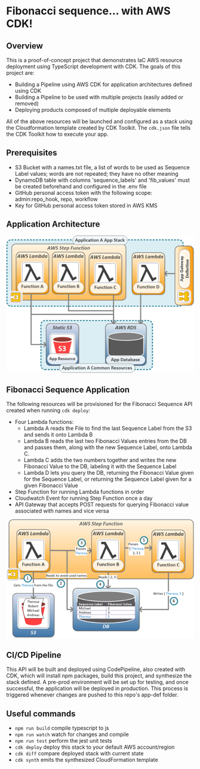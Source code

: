 # Fibonacci sequence... with AWS CDK!
## Overview
This is a proof-of-concept project that demonstrates IaC AWS resource deployment using TypeScript development with CDK. The goals of this project are:
- Building a Pipeline using AWS CDK for application architectures defined using CDK
- Building a Pipeline to be used with multiple projects (easily added or removed)
- Deploying products composed of multiple deployable elements

All of the above resources will be launched and configured as a stack using the Cloudformation template created by CDK Toolkit. The `cdk.json` file tells the CDK Toolkit how to execute your app.

## Prerequisites
- S3 Bucket with a names.txt file, a list of words to be used as Sequence Label values; words are not repeated; they have no other meaning
- DynamoDB table with columns 'sequence_labels' and 'fib_values' must be created beforehand and configured in the .env file
- GitHub personal access token with the following scope: admin:repo_hook, repo, workflow
- Key for GitHub personal access token stored in AWS KMS

## Application Architecture
![architecture](images/architecture.png)

## Fibonacci Sequence Application
The following resources will be provisioned for the Fibonacci Sequence API created when running `cdk deploy`:
- Four Lambda functions:
    - Lambda A reads the File to find the last Sequence Label from the S3 and sends it onto Lambda B
    - Lambda B reads the last two Fibonacci Values entries from the DB and passes them, along with the new Sequence Label, onto Lambda C.
    - Lambda C adds the two numbers together and writes the new Fibonacci Value to the DB, labeling it with the Sequence Label
    - Lambda D lets you query the DB, returning the Fibonacci Value given for the Sequence Label, or returning the Sequence Label given for a given Fibonacci Value
- Step Function for running Lambda functions in order
- Cloudwatch Event for running Step Function once a day
- API Gateway that accepts POST requests for querying Fibonacci value associated with names and vice versa 

![fibonacci sequence](images/fibonacci-sequence.png)

## CI/CD Pipeline
This API will be built and deployed using CodePipeline, also created with CDK, which will install npm packages, build this project, and synthesize the stack defined. A pre-prod environment will be set up for testing, and once successful, the application will be deployed in production. This process is triggered whenever changes are pushed to this repo's app-def folder.

## Useful commands

 * `npm run build`   compile typescript to js
 * `npm run watch`   watch for changes and compile
 * `npm run test`    perform the jest unit tests
 * `cdk deploy`      deploy this stack to your default AWS account/region
 * `cdk diff`        compare deployed stack with current state
 * `cdk synth`       emits the synthesized CloudFormation template
